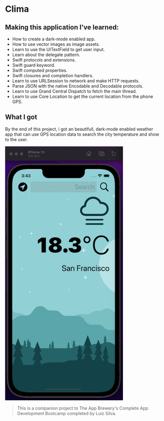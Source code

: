 
#  Clima

## Making this application I've learned:
* How to create a dark-mode enabled app.
* How to use vector images as image assets.
* Learn to use the UITextField to get user input. 
* Learn about the delegate pattern.
* Swift protocols and extensions. 
* Swift guard keyword. 
* Swift computed properties.
* Swift closures and completion handlers.
* Learn to use URLSession to network and make HTTP requests.
* Parse JSON with the native Encodable and Decodable protocols. 
* Learn to use Grand Central Dispatch to fetch the main thread.
* Learn to use Core Location to get the current location from the phone GPS. 


## What I got

By the end of this project, i got an beautifull, dark-mode enabled weather app that can use GPS location data to search the city temperature and show to the user.


![End Banner](Documentation/app-screenshot.png)



>This is a companion project to The App Brewery's Complete App Development Bootcamp completed by Luiz Silva.
